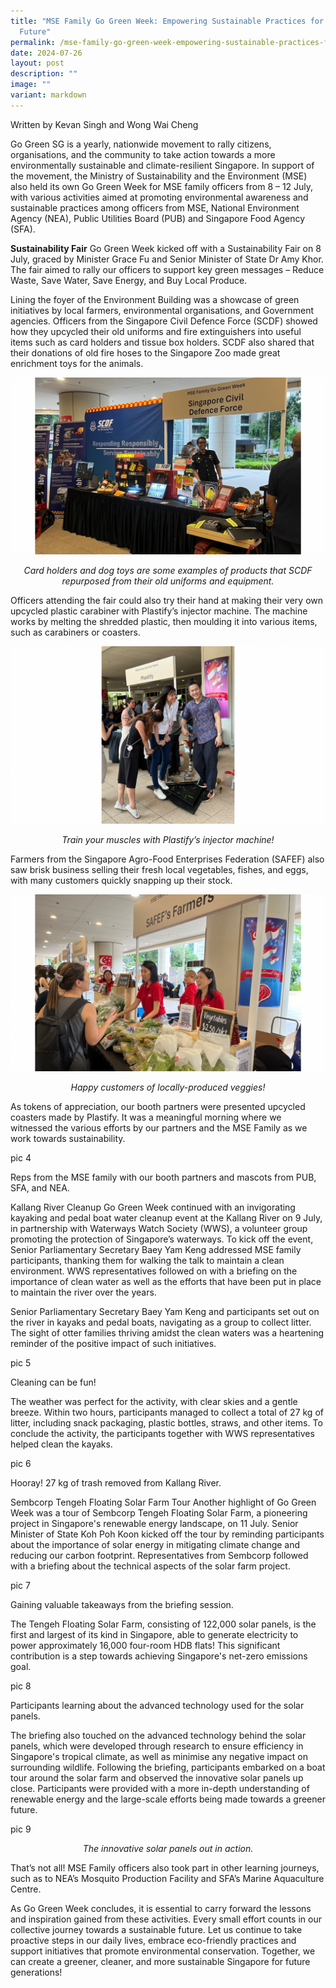 ```yaml
---
title: "MSE Family Go Green Week: Empowering Sustainable Practices for a Greener
  Future"
permalink: /mse-family-go-green-week-empowering-sustainable-practices-for-a-greener-future/
date: 2024-07-26
layout: post
description: ""
image: ""
variant: markdown
---
```

Written by Kevan Singh and Wong Wai Cheng

Go Green SG is a yearly, nationwide movement to rally citizens, organisations, and the community to take action towards a more environmentally sustainable and climate-resilient Singapore. In support of the movement, the Ministry of Sustainability and the Environment (MSE) also held its own Go Green Week for MSE family officers from 8 – 12 July, with various activities aimed at promoting environmental awareness and sustainable practices among officers from MSE, National Environment Agency (NEA), Public Utilities Board (PUB) and Singapore Food Agency (SFA).

**Sustainability Fair**
Go Green Week kicked off with a Sustainability Fair on 8 July, graced by Minister Grace Fu and Senior Minister of State Dr Amy Khor. The fair aimed to rally our officers to support key green messages – Reduce Waste, Save Water, Save Energy, and Buy Local Produce.

Lining the foyer of the Environment Building was a showcase of green initiatives by local farmers, environmental organisations, and Government agencies. Officers from the Singapore Civil Defence Force (SCDF) showed how they upcycled their old uniforms and fire extinguishers into useful items such as card holders and tissue box holders. SCDF also shared that their donations of old fire hoses to the Singapore Zoo made great enrichment toys for the animals. 
 
![SCDF's booth at the Sustainability Fair, featuring items creatively upcycled from old items](/images/Blog/Go%20Green%20Week/GGW_1.png)
<div style="text-align:center"><i>Card holders and dog toys are some examples of products that SCDF repurposed from their old uniforms and equipment.</i></div>


Officers attending the fair could also try their hand at making their very own upcycled plastic carabiner with Plastify’s injector machine. The machine works by melting the shredded plastic, then moulding it into various items, such as carabiners or coasters.
 
![participants trying out Plastify's injector machine](/images/Blog/Go%20Green%20Week/GGW_2.png)<div style="text-align:center"><i>Train your muscles with Plastify’s injector machine!</i></div>

Farmers from the Singapore Agro-Food Enterprises Federation (SAFEF) also saw brisk business selling their fresh local vegetables, fishes, and eggs, with many customers quickly snapping up their stock. 
 
![Bustling business for our local farmers selling an array of locally produced vegetables](/images/Blog/Go%20Green%20Week/GGW_3.png)<div style="text-align:center"><i>Happy customers of locally-produced veggies!</i></div>

As tokens of appreciation, our booth partners were presented upcycled coasters made by Plastify. It was a meaningful morning where we witnessed the various efforts by our partners and the MSE Family as we work towards sustainability. 
 
pic 4 <div style="text-align:center"><i></i></div>Reps from the MSE family with our booth partners and mascots from PUB, SFA, and NEA.

Kallang River Cleanup
Go Green Week continued with an invigorating kayaking and pedal boat water cleanup event at the Kallang River on 9 July, in partnership with Waterways Watch Society (WWS), a volunteer group promoting the protection of Singapore’s waterways. To kick off the event, Senior Parliamentary Secretary Baey Yam Keng addressed MSE family participants, thanking them for walking the talk to maintain a clean environment. WWS representatives followed on with a briefing on the importance of clean water as well as the efforts that have been put in place to maintain the river over the years.
 
Senior Parliamentary Secretary Baey Yam Keng and participants set out on the river in kayaks and pedal boats, navigating as a group to collect litter. The sight of otter families thriving amidst the clean waters was a heartening reminder of the positive impact of such initiatives.
 
pic 5 <div style="text-align:center"><i></i></div>Cleaning can be fun!

The weather was perfect for the activity, with clear skies and a gentle breeze. Within two hours, participants managed to collect a total of 27 kg of litter, including snack packaging, plastic bottles, straws, and other items. To conclude the activity, the participants together with WWS representatives helped clean the kayaks.  

 
pic 6 <div style="text-align:center"><i></i></div>Hooray! 27 kg of trash removed from Kallang River.

Sembcorp Tengeh Floating Solar Farm Tour
Another highlight of Go Green Week was a tour of Sembcorp Tengeh Floating Solar Farm, a pioneering project in Singapore's renewable energy landscape, on 11 July. Senior Minister of State Koh Poh Koon kicked off the tour by reminding participants about the importance of solar energy in mitigating climate change and reducing our carbon footprint. Representatives from Sembcorp followed with a briefing about the technical aspects of the solar farm project.

 
pic 7 <div style="text-align:center"><i></i></div>Gaining valuable takeaways from the briefing session.

The Tengeh Floating Solar Farm, consisting of 122,000 solar panels, is the first and largest of its kind in Singapore, able to generate electricity to power approximately 16,000 four-room HDB flats! This significant contribution is a step towards achieving Singapore's net-zero emissions goal.
 
pic 8 <div style="text-align:center"><i></i></div>Participants learning about the advanced technology used for the solar panels.

The briefing also touched on the advanced technology behind the solar panels, which were developed through research to ensure efficiency in Singapore's tropical climate, as well as minimise any negative impact on surrounding wildlife.
Following the briefing, participants embarked on a boat tour around the solar farm and observed the innovative solar panels up close. Participants were provided with a more in-depth understanding of renewable energy and the large-scale efforts being made towards a greener future.
 
pic 9 <div style="text-align:center"><i>The innovative solar panels out in action.</i></div>

That’s not all! MSE Family officers also took part in other learning journeys, such as to NEA’s Mosquito Production Facility and SFA’s Marine Aquaculture Centre.

As Go Green Week concludes, it is essential to carry forward the lessons and inspiration gained from these activities. Every small effort counts in our collective journey towards a sustainable future. Let us continue to take proactive steps in our daily lives, embrace eco-friendly practices and support initiatives that promote environmental conservation. Together, we can create a greener, cleaner, and more sustainable Singapore for future generations!